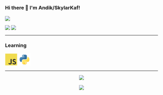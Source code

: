### Hi there 👋 I'm Andik/SkylarKaf!

<img align="center" height="auto" src="https://telegra.ph/file/71ad7fa7c8a19686e1618.jpg"/>

[<img src="https://img.shields.io/badge/whatsapp-%808080.svg?&style=for-the-badge&logo=whatsapp&logoColor=white">](https://wa.me/6282331660134?text=Hi+👋)
[<img src="https://img.shields.io/badge/instagram-%23E4405F.svg?&style=for-the-badge&logo=instagram&logoColor=white">](https://instagram.com/skylarkaf_)

---

### Learning
<img src="https://raw.githubusercontent.com/devicons/devicon/master/icons/javascript/javascript-original.svg" alt="javascript" width="40" height="40"/> </a>
<img src="https://raw.githubusercontent.com/devicons/devicon/master/icons/python/python-original.svg" alt="python" width="40" height="40"/> </a>

---

<p align="center">
  <a href="https://github.com/SkylarKaf"><img src="https://github-readme-stats.vercel.app/api/top-langs?username=SkylarKaf&theme=tokyonight&layout=compact" /></a>
</p>

<p align="center">
  <a href="https://github.com/SkylarKaf"><img src="https://github-readme-stats.vercel.app/api?username=SkylarKaf&theme=tokyonight&show_icons=true" /></a>
</p>
